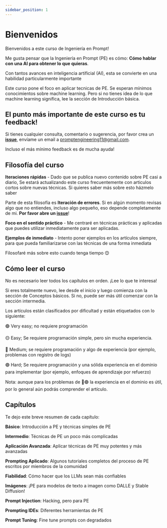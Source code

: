```yaml
---
sidebar_position: 1
---
```

# Bienvenidos

Bienvenidos a este curso de Ingeniería en Prompt!

Me gusta pensar que la Ingeniería en Prompt (PE) es cómo: **Cómo hablar con una AI para obtener lo que quieras**. 


Con tantos avances en inteligencia artíficial (AI),
esta se convierte en una habilidad particularmente importante

Este curso pone el foco en aplicar tecnicas de PE. Se esperan mínimos conocimientos 
sobre machine learning. Pero si no tienes idea de lo que machine learning significa, lee la sección de Introducción básica.

## El punto más importante de este curso es tu feedback!
Si tienes cualquier consulta, comentario o sugerencia, por favor crea un **[issue](https://github.com/trigaten/Learn_Prompting/issues/new/choose)**, envíame un email a promptengineering11@gmail.com.

Incluso el más mínimo feedback es de mucha ayuda!

## Filosofía del curso

**Iteraciones rápidas** - Dado que se publica nuevo contenido sobre PE casi a diario,
Se estará actualizando este curso frecuentemente con articulos cortos sobre nuevas técnicas.
Si quieres saber más sobre esto házmelo saber

Parte de esta filosofía es **Iteración de errores**. Si en algún momento revisas algo
que no entiendes, incluso algo pequeño, eso depende completamente de mi. **Por favor abre un [issue](https://github.com/trigaten/Learn_Prompting/issues/new/choose)**!


**Foco en el sentido práctico** - Me centraré en técnicas prácticas y aplicadas que puedes utilizar
inmediatamente para ser aplicadas.

**Ejemplos de inmediato** - Intento poner ejemplos en los artículos siempre,
para que pueda familiarizarse con las técnicas de una forma inmediata


Filosofaré más sobre esto cuando tenga tiempo 😊

## Cómo leer el curso

No es necesario leer todos los capítulos en orden. ¡Lee lo que te interesa!

Si eres totalmente nuevo, lee desde el inicio y luego comienza con la sección de Conceptos básicos.
Si no, puede ser más útil comenzar con la sección intermedia.

Los artículos están clasificados por dificultad y están etiquetados con lo siguiente:

🟢 Very easy; no requiere programación

🟡 Easy; Se requiere programación simple, pero sin mucha experiencia.

🔴 Medium; se requiere programación y algo de experiencia (por ejemplo, problemas con registro de logs)

🟣 Hard; Se requiere programación y una sólida experiencia en el dominio para implementar (por ejemplo, enfoques de aprendizaje por refuerzo)

Nota: aunque para los problemas de 🔴🟣 la experiencia en el dominio es útil, por lo general aún podrás comprender el artículo.

## Capítulos

Te dejo este breve resumen de cada capítulo:

**Básico**: Introducción a PE y técnicas simples de PE

**Intermedio**: Técnicas de PE un poco más complicadas

**Aplicación Avanzada**: Aplicar técnicas de PE muy potentes y más avanzadas

**Prompting Aplicado**: Algunos tutoriales completos del proceso de PE escritos por miembros de la comunidad

**Fiabilidad**: Cómo hacer que los LLMs sean más confiables

**Imágenes**: ¡PE para modelos de texto a imagen como DALLE y Stable Diffusion!

**Prompt Injection**: Hacking, pero para PE

**Prompting IDEs**: Diferentes herramientas de PE

**Prompt Tuning**: Fine tune prompts con degradados
